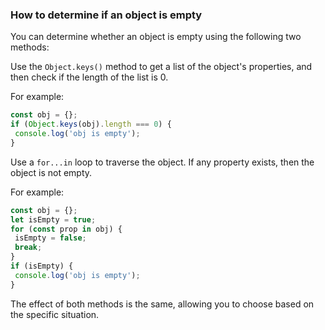 ### How to determine if an object is empty

You can determine whether an object is empty using the following two methods:

Use the `Object.keys()` method to get a list of the object's properties, and then check if the length of the list is 0.

For example:
```js
const obj = {};
if (Object.keys(obj).length === 0) {
 console.log('obj is empty');
}
```

Use a `for...in` loop to traverse the object. If any property exists, then the object is not empty.

For example:
```js
const obj = {};
let isEmpty = true;
for (const prop in obj) {
 isEmpty = false;
 break;
}
if (isEmpty) {
 console.log('obj is empty');
}
```

The effect of both methods is the same, allowing you to choose based on the specific situation.